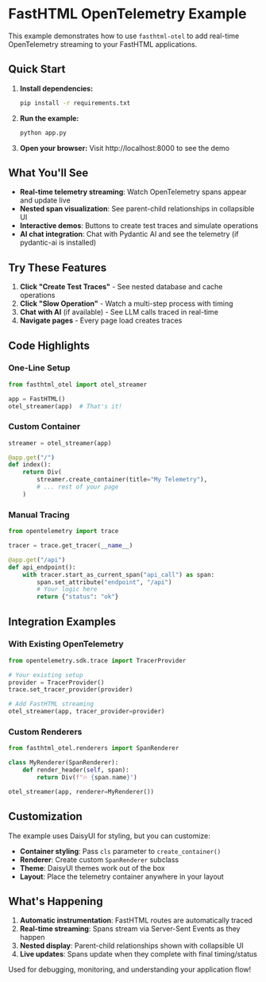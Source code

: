 # FastHTML OpenTelemetry Example

This example demonstrates how to use `fasthtml-otel` to add real-time OpenTelemetry streaming to your FastHTML applications.

## Quick Start

1. **Install dependencies:**
   ```bash
   pip install -r requirements.txt
   ```

2. **Run the example:**
   ```bash
   python app.py
   ```

3. **Open your browser:**
   Visit http://localhost:8000 to see the demo

## What You'll See

- **Real-time telemetry streaming**: Watch OpenTelemetry spans appear and update live
- **Nested span visualization**: See parent-child relationships in collapsible UI
- **Interactive demos**: Buttons to create test traces and simulate operations
- **AI chat integration**: Chat with Pydantic AI and see the telemetry (if pydantic-ai is installed)

## Try These Features

1. **Click "Create Test Traces"** - See nested database and cache operations
2. **Click "Slow Operation"** - Watch a multi-step process with timing
3. **Chat with AI** (if available) - See LLM calls traced in real-time
4. **Navigate pages** - Every page load creates traces

## Code Highlights

### One-Line Setup
```python
from fasthtml_otel import otel_streamer

app = FastHTML()
otel_streamer(app)  # That's it!
```

### Custom Container
```python
streamer = otel_streamer(app)

@app.get("/")
def index():
    return Div(
        streamer.create_container(title="My Telemetry"),
        # ... rest of your page
    )
```

### Manual Tracing
```python
from opentelemetry import trace

tracer = trace.get_tracer(__name__)

@app.get("/api")
def api_endpoint():
    with tracer.start_as_current_span("api_call") as span:
        span.set_attribute("endpoint", "/api")
        # Your logic here
        return {"status": "ok"}
```

## Integration Examples

### With Existing OpenTelemetry
```python
from opentelemetry.sdk.trace import TracerProvider

# Your existing setup
provider = TracerProvider()
trace.set_tracer_provider(provider)

# Add FastHTML streaming
otel_streamer(app, tracer_provider=provider)
```

### Custom Renderers
```python
from fasthtml_otel.renderers import SpanRenderer

class MyRenderer(SpanRenderer):
    def render_header(self, span):
        return Div(f"🔥 {span.name}")

otel_streamer(app, renderer=MyRenderer())
```

## Customization

The example uses DaisyUI for styling, but you can customize:

- **Container styling**: Pass `cls` parameter to `create_container()`
- **Renderer**: Create custom `SpanRenderer` subclass
- **Theme**: DaisyUI themes work out of the box
- **Layout**: Place the telemetry container anywhere in your layout

## What's Happening

1. **Automatic instrumentation**: FastHTML routes are automatically traced
2. **Real-time streaming**: Spans stream via Server-Sent Events as they happen
3. **Nested display**: Parent-child relationships shown with collapsible UI
4. **Live updates**: Spans update when they complete with final timing/status

Used for debugging, monitoring, and understanding your application flow!